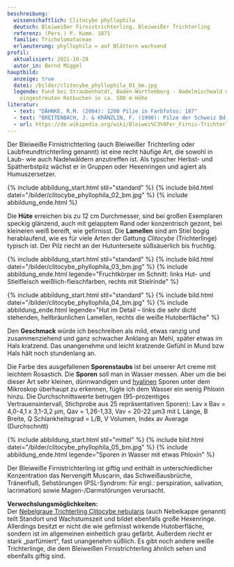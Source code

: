 ```yaml
---
beschreibung:
  wissenschaftlich: Clitocybe phyllophila
  deutsch: Bleiweißer Firnistrichterling, Bleiweißer Trichterling
  referenz: (Pers.) P. Kumm. 1871
  familie: Tricholomataceae
  erlaeuterung: phyllophila = auf Blättern wachsend
profil:
  aktualisiert: 2021-10-28
  autor_in: Bernd Miggel
hauptbild:
  anzeige: true
  datei: /bilder/clitocybe_phyllophila_01_bm.jpg
  legende: Fund bei Straubenhatdt, Baden-Württemberg - Nadelmischwald mit
    eingestreuten Rotbuchen in ca. 500 m Höhe
literatur:
  - text: "DÄHNKE, R.M. (2004): 1200 Pilze in Farbfotos: 187"
  - text: "BREITENBACH, J. & KRÄNZLIN, F. (1990): Pilze der Schweiz Bd. 3: Nr. 176"
  - url: https://de.wikipedia.org/wiki/Bleiwei%C3%9Fer_Firnis-Trichterling
---
```

Der Bleiweiße Firnistrichterling (auch Bleiweißer Trichterling oder Laubfreundtrichterling genannt) ist eine recht häufige Art, die sowohl in Laub- wie auch Nadelwäldern anzutreffen ist. Als typscher Herbst- und Spätherbstpilz wächst er in Gruppen oder Hexenringen und agiert als Humuszersetzer.

{% include abbildung_start.html stil="standard" %}
{% include bild.html datei="/bilder/clitocybe_phyllophila_02_bm.jpg" %}
{% include abbildung_ende.html %}

Die **Hüte** erreichen bis zu 12 cm Durchmesser, sind bei großen Exemplaren speckig glänzend, auch mit gelapptem Rand oder konzentrisch gezont, bei kleineren weiß bereift, wie gefirnisst. Die **Lamellen** sind am Stiel bogig herablaufend, wie es für viele Arten der Gattung *Clitocybe* (Trichterlinge) typisch ist. Der Pilz riecht an der Hutunterseite süßsäuerlich bis fruchtig.

{% include abbildung_start.html stil="standard" %}
{% include bild.html datei="/bilder/clitocybe_phyllophila_03_bm.jpg" %}
{% include abbildung_ende.html legende="Fruchtkörper im Schnitt: links Hut- und Stielfleisch weißlich-fleischfarben, rechts mit Stielrinde" %}

{% include abbildung_start.html stil="standard" %}
{% include bild.html datei="/bilder/clitocybe_phyllophila_04_bm.jpg" %}
{% include abbildung_ende.html legende="Hut im Detail – links die sehr dicht stehenden, hellbräunlichen Lamellen, rechts die weiße Hutoberfläche" %}

Den **Geschmack** würde ich beschreiben als mild, etwas ranzig und zusammenziehend und ganz schwacher Anklang an Mehl, später etwas im Hals kratzend. Das unangenehme und leicht kratzende Gefühl in Mund bzw Hals hält noch stundenlang an.

Die Farbe des ausgefallenen **Sporenstaubs** ist bei unserer Art creme mit leichtem Rosastich. Die **Sporen** soll man in Wasser messen. Aber um die bei dieser Art sehr kleinen, dünnwandigen und [hyalinen](hyalin "Glossar") Sporen unter dem Mikroskop überhaupt zu erkennen, fügte ich dem Wasser ein wenig Phloxin hinzu. Die Durchschnittswerte betrugen (95-prozentiges Vertrauensintervall, Stichprobe aus 25 repräsentativen Sporen): Lav x Bav = 4,0-4,1 x 3,1-3,2 µm, Qav = 1,26-1,33, Vav = 20-22 µm3 mit L Länge, B Breite, Q Schlankheitsgrad = L/B, V Volumen, Index av Average (Durchschnitt)

{% include abbildung_start.html stil="mittel" %}
{% include bild.html datei="/bilder/clitocybe_phyllophila_05_bm.jpg" %}
{% include abbildung_ende.html legende="Sporen in Wasser mit etwas Phloxin" %}

Der Bleiweiße Firnistrichterling ist giftig und enthält in unterschiedlicher Konzentration das Nervengift Muscarin, das Schweißausbrüche, Tränenfluß, Sehstörungen (PSL-Syndrom: für engl.: perspiration, salivation, lacrimation) sowie Magen-/Darmstörungen verursacht.

**Verwechslungsmöglichkeiten:**\
Der [Nebelgraue Trichterling Clitocybe nebularis](/pilze/clitocybe-nebularis-nebelgrauer-trichterling-nebelkappe) (auch Nebelkappe genannt) teilt Standort und Wachstumszeit und bildet ebenfalls große Hexenringe. Allerdings besitzt er nicht die wie gefirnisst wirkende Hutoberfläche, sondern ist im allgemeinen einheitlich grau gefärbt. Außerdem riecht er stark „parfümiert“, fast unangenehm süßlich.
Es gibt noch andere weiße Trichterlinge, die dem Bleiweißen Firnistrichterling ähnlich sehen und ebenfalls giftig sind.